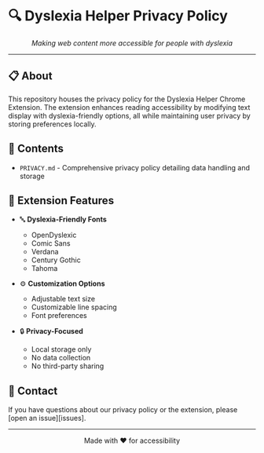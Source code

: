 # 🔍 Dyslexia Helper Privacy Policy

<div align="center">

*Making web content more accessible for people with dyslexia*

</div>

---

## 📋 About
This repository houses the privacy policy for the Dyslexia Helper Chrome Extension. The extension enhances reading accessibility by modifying text display with dyslexia-friendly options, all while maintaining user privacy by storing preferences locally.

## 📑 Contents
- `PRIVACY.md` - Comprehensive privacy policy detailing data handling and storage

## 🎯 Extension Features
- 🔤 **Dyslexia-Friendly Fonts**
  - OpenDyslexic
  - Comic Sans
  - Verdana
  - Century Gothic
  - Tahoma

- ⚙️ **Customization Options**
  - Adjustable text size
  - Customizable line spacing
  - Font preferences

- 🔒 **Privacy-Focused**
  - Local storage only
  - No data collection
  - No third-party sharing


## 📱 Contact
If you have questions about our privacy policy or the extension, please [open an issue][issues].

---

<div align="center">

Made with ❤️ for accessibility

</div>

